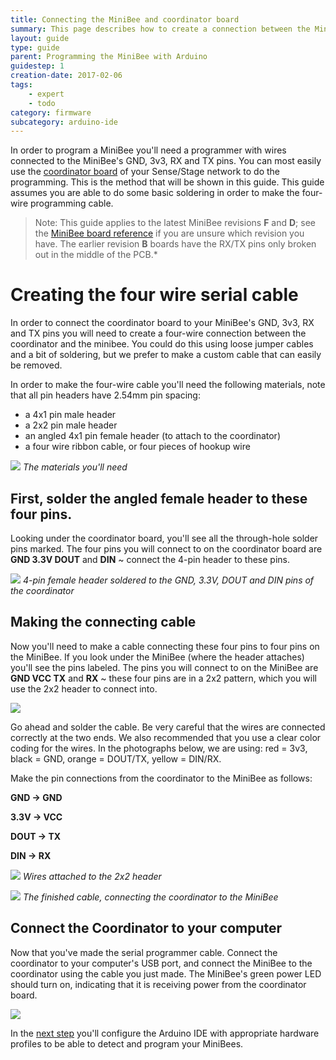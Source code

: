 ```yaml
---
title: Connecting the MiniBee and coordinator board
summary: This page describes how to create a connection between the MiniBee and coordinator board to program the minibee
layout: guide
type: guide
parent: Programming the MiniBee with Arduino
guidestep: 1
creation-date: 2017-02-06
tags:
    - expert
    - todo
category: firmware
subcategory: arduino-ide
---
```


In order to program a MiniBee you'll need a programmer with wires connected to the MiniBee's GND, 3v3, RX and TX pins. You can most easily use the [coordinator board](/sensestage-v1/coordinator-board/) of your Sense/Stage network to do the programming. This is the method that will be shown in this guide. This guide assumes you are able to do some basic soldering in order to make the four-wire programming cable.

> Note: This guide applies to the latest MiniBee revisions __F__ and __D__; see the [MiniBee board reference](/sensestage-v1/minibee-board-reference/) if you are unsure which revision you have. The earlier revision __B__ boards have the RX/TX pins only broken out in the middle of the PCB.*

# Creating the four wire serial cable

In order to connect the coordinator board to your MiniBee's GND, 3v3, RX and TX pins you will need to create a four-wire connection between the coordinator and the minibee. You could do this using loose jumper cables and a bit of soldering, but we prefer to make a custom cable that can easily be removed.

In order to make the four-wire cable you'll need the following materials, note that all pin headers have 2.54mm pin spacing:

* a 4x1 pin male header
* a 2x2 pin male header
* an angled 4x1 pin female header (to attach to the coordinator)
* a four wire ribbon cable, or four pieces of hookup wire

![](/img/programmer/fourwire-materials-01.jpg)
*The materials you'll need*

## First, solder the angled female header to these four pins.

Looking under the coordinator board, you'll see all the through-hole solder pins marked. The four pins you will connect to on the coordinator board are __GND 3.3V DOUT__ and __DIN__ ~ connect the 4-pin header to these pins.

![](/img/programmer/fourwire-coord-femheader-02.jpg)
*4-pin female header soldered to the GND, 3.3V, DOUT and DIN pins of the coordinator*

## Making the connecting cable

Now you'll need to make a cable connecting these four pins to four pins on the MiniBee. If you look under the MiniBee (where the header attaches) you'll see the pins labeled. The pins you will connect to on the MiniBee are __GND VCC TX__ and __RX__ ~ these four pins are in a 2x2 pattern, which you will use the 2x2 header to connect into.

![](/img/programmer/minibee-header-annotated.jpg)

Go ahead and solder the cable. Be very careful that the wires are connected correctly at the two ends. We also recommended that you use a clear color coding for the wires. In the photographs below, we are using: red = 3v3, black = GND, orange = DOUT/TX, yellow = DIN/RX.

Make the pin connections from the coordinator to the MiniBee as follows:

__GND   ->  GND__

__3.3V  ->  VCC__

__DOUT  ->  TX__

__DIN   ->  RX__



![](/img/programmer/fourpin-header-annotated.jpg)
*Wires attached to the 2x2 header*

![](/img/programmer/minibee-coordinator-unplugged.jpg)
*The finished cable, connecting the coordinator to the MiniBee*

## Connect the Coordinator to your computer

Now that you've made the serial programmer cable. Connect the coordinator to your computer's USB port, and connect the MiniBee to the coordinator using the cable you just made. The MiniBee's green power LED should turn on, indicating that it is receiving power from the coordinator board.

![](/img/programmer/minibee-coordinator-plugged.jpg)


In the [next step](prepare-the-arduino-ide) you'll configure the Arduino IDE with appropriate hardware profiles to be able to detect and program your MiniBees.



<!--
{:.image-caption}
![](/img/minibee_program_df1.jpg)
![](/img/minibee_program_df2.jpg)
*Making connections with jumper wires between the DFRobot coordinator board and the MiniBee*

## Using a Arduino Mini USB adapter

Alternately, you can use an [Arduino Mini USB adapter](http://arduino.cc/en/Main/MiniUSB) or an Arduino board with a USB connector to upload the firmware, as shown in the pictures below, for MiniBee revision A.

{:.image-caption}
![](/img/minibee_revA_program-usb-adapter.jpg)
*Uploading the firmware to the MiniBee revision A from the Mini USB adapter*

{:.image-caption}
![](/img/minibee_revA_program_arduino_small.jpg)
*Uploading the firmware to the MiniBee revision A using an Arduino board*

-->
